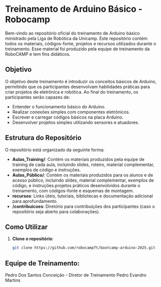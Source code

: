 # Treinamento de Arduino Básico - Robocamp

Bem-vindo ao repositório oficial do treinamento de Arduino básico ministrado pela Liga de Robótica da Unicamp. Este repositório contém todos os materiais, códigos-fonte, projetos e recursos utilizados durante o treinamento. Esse material foi produzido pela equipe de treinamento da RoboCAMP e tem fins didáticos.

## Objetivo

O objetivo deste treinamento é introduzir os conceitos básicos de Arduino, permitindo que os participantes desenvolvam habilidades práticas para criar projetos de eletrônica e robótica. Ao final do treinamento, os participantes serão capazes de:

- Entender o funcionamento básico do Arduino.
- Realizar conexões simples com componentes eletrônicos.
- Escrever e carregar códigos básicos na placa Arduino.
- Desenvolver projetos simples utilizando sensores e atuadores.

## Estrutura do Repositório

O repositório está organizado da seguinte forma:

- **Aulas_Training/**: Contém os materiais produzidos pela equipe de training de cada aula, incluindo slides, roteiro, material complementar, exemplos de código e instruções.
- **Aulas_Público/**: Contém os materiais produzidos para os alunos e de acesso público,  incluindo slides, material complementar, exemplos de código,  e instruções.projetos práticos desenvolvidos durante o treinamento, com códigos-fonte e esquemas de montagem.
- **recursos**: Links úteis, tutoriais, bibliotecas e documentação adicional para aprofundamento.
- **/contribuicoes**: Diretório para contribuições dos participantes (caso o repositório seja aberto para colaborações).

## Como Utilizar

1. **Clone o repositório**:
   ```bash
   git clone https://github.com/robocampft/bootcamp-arduino-2025.git

##  Equipe de Treinamento:

Pedro Dos Santos Conceição - Diretor de Treinamento
Pedro Evandro Martins 
